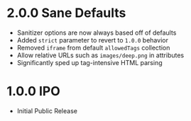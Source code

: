 # 2.0.0 Sane Defaults

- Sanitizer options are now always based off of defaults
- Added `strict` parameter to revert to `1.0.0` behavior
- Removed `iframe` from default `allowedTags` collection
- Allow relative URLs such as `images/deep.png` in attributes
- Significantly sped up tag-intensive HTML parsing

# 1.0.0 IPO

- Initial Public Release
